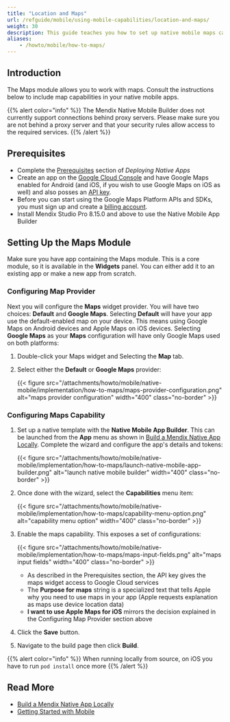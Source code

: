 ```yaml
---
title: "Location and Maps"
url: /refguide/mobile/using-mobile-capabilities/location-and-maps/
weight: 30
description: This guide teaches you how to set up native mobile maps capabilities for Android and Apple devices.
aliases:
    - /howto/mobile/how-to-maps/
---
```


## Introduction

The Maps module allows you to work with maps. Consult the instructions below to include map capabilities in your native mobile apps.

{{% alert color="info" %}}
The Mendix Native Mobile Builder does not currently support connections behind proxy servers. Please make sure you are not behind a proxy server and that your security rules allow access to the required services.
{{% /alert %}}

## Prerequisites

* Complete the [Prerequisites](/refguide/mobile/distributing-mobile-apps/building-native-apps/deploying-native-app/#prerequisites) section of *Deploying Native Apps*
* Create an app on the [Google Cloud Console](https://console.cloud.google.com/google/maps-apis/overview) and have Google Maps enabled for Android (and iOS, if you wish to use Google Maps on iOS as well) and also posses an [API key](https://developers.google.com/maps/documentation/android-sdk/get-api-key). 
* Before you can start using the Google Maps Platform APIs and SDKs, you must sign up and create a [billing account](https://developers.google.com/maps/gmp-get-started#create-billing-account).
* Install Mendix Studio Pro 8.15.0 and above to use the Native Mobile App Builder

## Setting Up the Maps Module

Make sure you have app containing the Maps module. This is a core module, so it is available in the **Widgets** panel. You can either add it to an existing app or make a new app from scratch. 

### Configuring Map Provider

Next you will configure the **Maps** widget provider. You will have two choices: **Default** and **Google Maps**. Selecting **Default** will have your app use the default-enabled map on your device. This means using Google Maps on Android devices and Apple Maps on iOS devices. Selecting **Google Maps** as your **Maps** configuration will have only Google Maps used on both platforms:

1. Double-click your Maps widget and Selecting the **Map** tab. 
1. Select either the **Default** or **Google Maps** provider:

    {{< figure src="/attachments/howto/mobile/native-mobile/implementation/how-to-maps/maps-provider-configuration.png" alt="maps provider configuration"   width="400"  class="no-border" >}}

### Configuring Maps Capability 

1. Set up a native template with the **Native Mobile App Builder**. This can be launched from the **App** menu as shown in [Build a Mendix Native App Locally](/refguide/mobile/distributing-mobile-apps/building-native-apps/native-build-locally/). Complete the wizard and configure the app's details and tokens:

    {{< figure src="/attachments/howto/mobile/native-mobile/implementation/how-to-maps/launch-native-mobile-app-builder.png" alt="launch native mobile builder"   width="400"  class="no-border" >}}

1. Once done with the wizard, select the **Capabilities** menu item:

    {{< figure src="/attachments/howto/mobile/native-mobile/implementation/how-to-maps/capability-menu-option.png" alt="capability menu option"   width="400"  class="no-border" >}}

1. Enable the maps capability. This exposes a set of configurations:

    {{< figure src="/attachments/howto/mobile/native-mobile/implementation/how-to-maps/maps-input-fields.png" alt="maps input fields"   width="400"  class="no-border" >}}

    * As described in the Prerequisites section, the API key gives the maps widget access to Google Cloud services
    * The **Purpose for maps** string is a specialized text that tells Apple why you need to use maps in your app (Apple requests explanation as maps use device location data)
    * **I want to use Apple Maps for iOS** mirrors the decision explained in the Configuring Map Provider section above

1. Click the **Save** button. 
1. Navigate to the build page then click **Build**.

{{% alert color="info" %}}
When running locally from source, on iOS you have to run `pod install` once more
{{% /alert %}}

## Read More

* [Build a Mendix Native App Locally](/refguide/mobile/distributing-mobile-apps/building-native-apps/native-build-locally/)
* [Getting Started with Mobile](/refguide/mobile/getting-started-with-mobile/)
